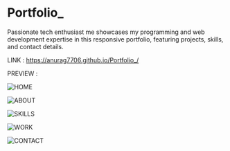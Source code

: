 # Portfolio_
Passionate tech enthusiast me showcases my programming and web development expertise in this responsive portfolio, featuring projects, skills, and contact details.

LINK : https://anurag7706.github.io/Portfolio_/

PREVIEW :

![HOME](https://github.com/anurag7706/Portfolio_2/assets/75776424/7a6312c2-e691-4228-83e1-31936b4ee768)

![ABOUT](https://github.com/anurag7706/Portfolio_2/assets/75776424/c94e6892-fbcb-4840-aae7-06efadde3862)

![SKILLS](https://github.com/anurag7706/Portfolio_2/assets/75776424/ed86a69b-055b-4a2d-8f50-b0eb80e7b1e0)

![WORK](https://github.com/anurag7706/Portfolio_2/assets/75776424/8160b1e3-df55-48f4-8b0e-c4b9a52f5faa)

![CONTACT](https://github.com/anurag7706/Portfolio_2/assets/75776424/72771a10-6f92-4bdc-b3a4-727072dc9885)
